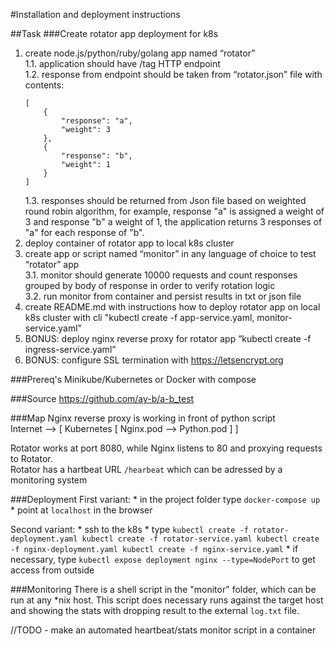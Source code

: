 #Installation and deployment instructions

##Task
###Create rotator app deployment for k8s 
1. create node.js/python/ruby/golang app named “rotator”  
    1.1. application should have /tag HTTP endpoint  
    1.2. response from endpoint should be taken from “rotator.json” file with contents:  
    ```
    [
        {
            "response": "a",
            "weight": 3
        },
        {
            "response": "b",
            "weight": 1
        }
    ]
    ```
    1.3. responses should be returned from Json file based on weighted round robin
    algorithm, for example, response "a" is assigned a weight of 3 and response "b" a
    weight of 1, the application returns 3 responses of "a" for each response of "b".  
2. deploy container of rotator app to local k8s cluster  
3. create app or script named “monitor” in any language of choice to test “rotator” app  
    3.1. monitor should generate 10000 requests and count responses grouped by body
    of response in order to verify rotation logic  
    3.2. run monitor from container and persist results in txt or json file  
4. create README.md with instructions how to deploy rotator app on local k8s cluster with cli
"kubectl create -f app-service.yaml, monitor-service.yaml"  
5. BONUS: deploy nginx reverse proxy for rotator app “kubectl create -f
ingress-service.yaml”  
6. BONUS: configure SSL termination with https://letsencrypt.org  

###Prereq's
Minikube/Kubernetes or Docker with compose

###Source
https://github.com/ay-b/a-b_test

###Map
Nginx reverse proxy is working in front of python script  
Internet --> [ Kubernetes [ Nginx.pod --> Python.pod ] ]  

Rotator works at port 8080, while Nginx listens to 80 and proxying requests to Rotator.  
Rotator has a hartbeat URL `/hearbeat` which can be adressed by a monitoring system

###Deployment
First variant:
    * in the project folder type `docker-compose up`
    * point at `localhost` in the browser 

Second variant:
    * ssh to the k8s 
    * type
    ```
     kubectl create -f rotator-deployment.yaml
     kubectl create -f rotator-service.yaml
     kubectl create -f nginx-deployment.yaml
     kubectl create -f nginx-service.yaml
    ```
    * if necessary, type `kubectl expose deployment nginx --type=NodePort` to get access from outside

###Monitoring
There is a shell script in the "monitor" folder, which can be run at any *nix host. This script does necessary runs against the target host and showing the stats with dropping result to the external `log.txt` file.  

//TODO - make an automated heartbeat/stats monitor script in a container  



